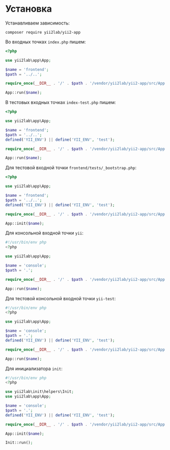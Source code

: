 Установка
===

Устанавливаем зависимость:

```
composer require yii2lab/yii2-app
```

Во входных точках `index.php` пишем:

```php
<?php

use yii2lab\app\App;

$name = 'frontend';
$path = '../..';

require_once(__DIR__ . '/' . $path . '/vendor/yii2lab/yii2-app/src/App.php');

App::run($name);
```

В тестовых входных точках `index-test.php` пишем:

```php
<?php

use yii2lab\app\App;

$name = 'frontend';
$path = '../..';
defined('YII_ENV') || define('YII_ENV', 'test');

require_once(__DIR__ . '/' . $path . '/vendor/yii2lab/yii2-app/src/App.php');

App::run($name);
```

Для тестовой входной точки `frontend/tests/_bootstrap.php`:

```php
<?php

use yii2lab\app\App;

$name = 'frontend';
$path = '../..';
defined('YII_ENV') || define('YII_ENV', 'test');

require_once(__DIR__ . '/' . $path . '/vendor/yii2lab/yii2-app/src/App.php');

App::init($name);
```

Для консольной входной точки `yii`:

```php
#!/usr/bin/env php
<?php

use yii2lab\app\App;

$name = 'console';
$path = '.';

require_once(__DIR__ . '/' . $path . '/vendor/yii2lab/yii2-app/src/App.php');

App::run($name);
```

Для тестовой консольной входной точки `yii-test`:

```php
#!/usr/bin/env php
<?php

use yii2lab\app\App;

$name = 'console';
$path = '.';
defined('YII_ENV') || define('YII_ENV', 'test');

require_once(__DIR__ . '/' . $path . '/vendor/yii2lab/yii2-app/src/App.php');

App::run($name);
```

Для инициализатора `init`:

```php
#!/usr/bin/env php
<?php

use yii2lab\init\helpers\Init;
use yii2lab\app\App;

$name = 'console';
$path = '.';
defined('YII_ENV') || define('YII_ENV', 'test');

require_once(__DIR__ . '/' . $path . '/vendor/yii2lab/yii2-app/src/App.php');

App::init($name);

Init::run();
```
